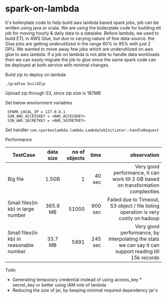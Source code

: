 # spark-on-lambda
It's boilerplate code to help build aws lambda based spark jobs, job can be written using java or scala.
We are using the boilerplate code for building etl job for moving hourly & daily data to a datalake.
Before lambda, we used to build ETL in AWS Glue, but due to varying nature of few data-source. the Glue jobs are getting underutilized in the range 60% to 95% with just 2 DPU.
We wanted to move away few jobs which are underutilized on aws glue to aws lambda. 
If a job on lambda is not able to handle data workloads then we can easily migrate the job to glue since the same spark code can be deployed at both service with minimal changes.

Build zip to deploy on lambda

``./gradlew buildZip
``

Upload zip through S3, since zip size is 187MB

Set below environment variables

```
 SPARK_LOCAL_IP = 127.0.0.1
 S3N_AWS_ACCESSKEY = <AWS_ACCESSKEY>
 S3N_AWS_SECRETKEY = <AWS_SECRETKEY>
```

Set handler
``com.sparkonlambda.lambda.LambdaJobInitiator::handleRequest``

Performance

| TestCase | data size | no of objects | time | observation |
| ------------- |:-------------:| -----:| ----:| ----:|
|Big file| 1.5GB |1 | 40 sec| Very good performance, it can work till 2 GB based on transformation complexities 
|Small files(in kb) in large number|365.8 MB | 51000|900 sec| Failed due to Timeout, S3 object / file listing operation is very costly on hadoop |
|Small files(in kb) in reasonable number|33.7 MB | 5891|245 sec|  Very good performance, by interpolating the stats we can say it can support reading till 15k records |

Todo
+ Generating temporary credential instead of using access_key * secret_key or better using IAM role of lambda
+ Reducing the size of jar, by keeping minimal required dependency jar's
